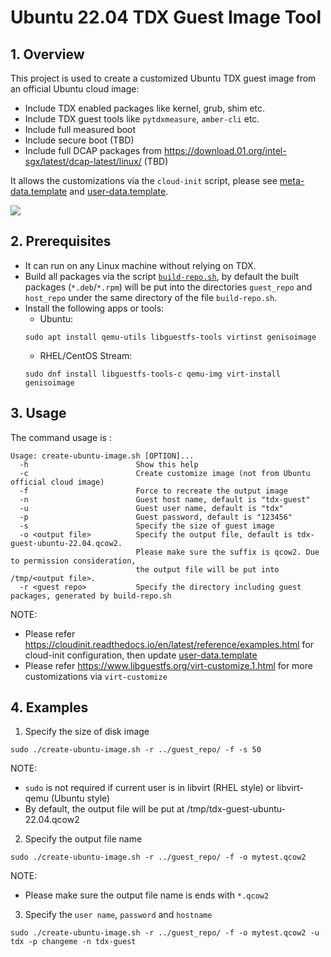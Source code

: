 # Ubuntu 22.04 TDX Guest Image Tool

## 1. Overview

This project is used to create a customized Ubuntu TDX guest image from an official Ubuntu cloud image:
- Include TDX enabled packages like kernel, grub, shim etc.
- Include TDX guest tools like `pytdxmeasure`, `amber-cli` etc.
- Include full measured boot
- Include secure boot (TBD)
- Include full DCAP packages from https://download.01.org/intel-sgx/latest/dcap-latest/linux/ (TBD)

It allows the customizations via the `cloud-init` script, please see [meta-data.template](cloud-init-data/meta-data.template) and [user-data.template](cloud-init-data/user-data.template).

![](/doc/create-ubunt-guest-image.png)

## 2. Prerequisites

- It can run on any Linux machine without relying on TDX.
- Build all packages via the script [`build-repo.sh`](../build-repo.sh), by default the built packages (`*.deb`/`*.rpm`) will be put into the directories `guest_repo` and `host_repo` under the same directory of the file `build-repo.sh`.
- Install the following apps or tools:
  - Ubuntu:
  ```
  sudo apt install qemu-utils libguestfs-tools virtinst genisoimage
  ```
  - RHEL/CentOS Stream:
  ```
  sudo dnf install libguestfs-tools-c qemu-img virt-install genisoimage
  ```

## 3. Usage

  The command usage is :

  ```
  Usage: create-ubuntu-image.sh [OPTION]...
    -h                        Show this help
    -c                        Create customize image (not from Ubuntu official cloud image)
    -f                        Force to recreate the output image
    -n                        Guest host name, default is "tdx-guest"
    -u                        Guest user name, default is "tdx"
    -p                        Guest password, default is "123456"
    -s                        Specify the size of guest image
    -o <output file>          Specify the output file, default is tdx-guest-ubuntu-22.04.qcow2.
                              Please make sure the suffix is qcow2. Due to permission consideration,
                              the output file will be put into /tmp/<output file>.
    -r <guest repo>           Specify the directory including guest packages, generated by build-repo.sh
  ```

  NOTE:
  - Please refer https://cloudinit.readthedocs.io/en/latest/reference/examples.html for cloud-init configuration, then update [user-data.template](./cloud-init-data/user-data.template)
  - Please refer https://www.libguestfs.org/virt-customize.1.html for more customizations via `virt-customize`

## 4. Examples

1. Specify the size of disk image

  ```
  sudo ./create-ubuntu-image.sh -r ../guest_repo/ -f -s 50
  ```

  NOTE:
  - `sudo` is not required if current user is in libvirt (RHEL style) or libvirt-qemu (Ubuntu style)
  - By default, the output file will be put at /tmp/tdx-guest-ubuntu-22.04.qcow2

2. Specify the output file name

  ```
  sudo ./create-ubuntu-image.sh -r ../guest_repo/ -f -o mytest.qcow2
  ```
  NOTE:
  - Please make sure the output file name is ends with `*.qcow2`


3. Specify the `user name`, `password` and `hostname`

  ```
  sudo ./create-ubuntu-image.sh -r ../guest_repo/ -f -o mytest.qcow2 -u tdx -p changeme -n tdx-guest
  ```
